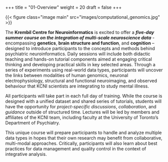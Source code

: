 +++
title = "01-Overview"
weight = 20
draft = false
+++

{{< figure class="image main" src="images/computational_genomics.jpg" >}}


The **Krembil Centre for Neuroinformatics** is excited to offer a ***five-day summer course on the
integration of multi-scale neuroscience data*** - encompassing **genetics**, **brain structure and function**, and **cognition** –
designed to introduce participants to the concepts and methods behind psychiatric neuroinformatics. Daily sessions will
include both didactic teaching and hands-on tutorial components aimed at engaging critical thinking and developing
practical skills in key selected areas. Through a series of experiments using real-world data types, participants will
uncover the links between modalities of human genomics, neuronal electrophysiology, structural and functional
neuroimaging, and observed behaviour that KCNI scientists are integrating to study mental illness.

All participants will take part in each full day of training. While the course is designed with a unified dataset and shared
series of tutorials, students will have the opportunity for *project-specific discussions*, *collaboration*, and *guidance*
outside of structured time. Lectures will be led by members and affiliates of the KCNI team, including faculty at the
University of Toronto’s Department of Psychiatry.

This unique course will prepare participants to handle and analyze multiple data types in hopes that their own research
may benefit from collaborative, multi-modal approaches. Critically, participants will also learn about best practices for
data management and quality control in the context of integrative analysis.




